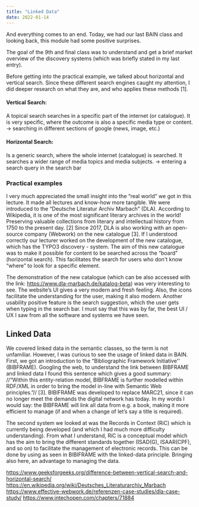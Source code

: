 ```yaml
---
title: "Linked Data"
date: 2022-01-14
---
```

And everything comes to an end. Today, we had our last BAIN class and looking back, this module had some positive surprises. 

The goal of the 9th and final class was to understand and get a brief market overview of the discovery systems (which was briefly stated in my last entry). 

Before getting into the practical example, we talked about horizontal and vertical search. Since these different search engines caught my attention, I did deeper research on what they are, and who applies these methods [1]. 

#### Vertical Search:
A topical search searches in a specific part of the internet (or catalogue). It is very specific, where the outcome is also a specific media type or content. 
→ searching in different sections of google (news, image, etc.) 

#### Horizontal Search: 
Is a generic search, where the whole internet (catalogue) is searched. It searches a wider range of media topics and media subjects. 
→ entering a search query in the search bar 


### Practical examples

I very much appreciated the small insight into the “real world” we got in this lecture. It made all lectures and know-how more tangible. We were introduced to the “Deutsche Literatur Archiv Marbach” (DLA). According to Wikipedia, it is one of the most significant literary archives in the world! Preserving valuable collections from literary and intellectual history from 1750 to the present day. [2] Since 2017, DLA is also working with an open-source company (Webwork) on the new catalogue [3]. 
If I understood correctly our lecturer worked on the development of the new catalogue, which has the TYPO3 discovery - system. The aim of this new catalogue was to make it possible for content to be searched across the “board” (horizontal search). This facilitates the search for users who don't know “where” to look for a specific element. 

The demonstration of the new catalogue (which can be also accessed with the link: https://www.dla-marbach.de/katalog-beta) was very interesting to see. The website’s UI gives a very modern and fresh feeling. Also, the icons facilitate the understanding for the user, making it also modern. Another usability positive feature is the search suggestion, which the user gets when typing in the search bar. I must say that this was by far, the best UI / UX I saw from all the software and systems we have seen. 

## Linked Data

We covered linked data in the semantic classes, so the term is not unfamiliar. However, I was curious to see the usage of linked data in BAIN. First, we got an introduction to the “Bibliographic Framework Initiative'' (BIBFRAME). Googling the web, to understand the link between BIBFRAME and linked data I found this sentence which gives a good summary: //“Within this entity-relation model, BIBFRAME is further modelled within RDF/XML in order to bring the model in-line with Semantic Web principles.”// [3]. BIBIFRAME was developed to replace MARC21, since it can no longer meet the demands the digital network has today. In my words I would say: the BIBFRAME will link all data from e.g. a book, making it more efficient to manage (if and when a change of let’s say a title is required). 

The second system we looked at was the Records in Context (RiC) which is currently being developed (and which I had much more difficulty understanding). From what I understand, RiC is a conceptual model which has the aim to bring the different standards together (ISAD(G), ISAAR(CPF), and so on) to facilitate the management of electronic records. This can be done by using as seen in BIBIFRAME with the linked-data principle. Bringing also here, an advantage to managing the data. 

https://www.geeksforgeeks.org/difference-between-vertical-search-and-horizontal-search/
https://en.wikipedia.org/wiki/Deutsches_Literaturarchiv_Marbach
https://www.effective-webwork.de/referenzen-case-studies/dla-case-study/
https://www.intechopen.com/chapters/71884



